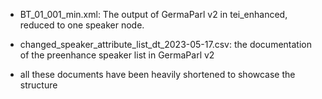 * BT_01_001_min.xml: The output of GermaParl v2 in tei_enhanced, reduced to one speaker node.
* changed_speaker_attribute_list_dt_2023-05-17.csv: the documentation of the preenhance speaker list in GermaParl v2

* all these documents have been heavily shortened to showcase the structure